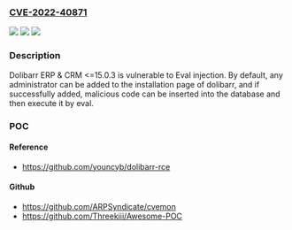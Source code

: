 ### [CVE-2022-40871](https://cve.mitre.org/cgi-bin/cvename.cgi?name=CVE-2022-40871)
![](https://img.shields.io/static/v1?label=Product&message=n%2Fa&color=blue)
![](https://img.shields.io/static/v1?label=Version&message=n%2Fa&color=blue)
![](https://img.shields.io/static/v1?label=Vulnerability&message=n%2Fa&color=brighgreen)

### Description

Dolibarr ERP & CRM <=15.0.3 is vulnerable to Eval injection. By default, any administrator can be added to the installation page of dolibarr, and if successfully added, malicious code can be inserted into the database and then execute it by eval.

### POC

#### Reference
- https://github.com/youncyb/dolibarr-rce

#### Github
- https://github.com/ARPSyndicate/cvemon
- https://github.com/Threekiii/Awesome-POC

